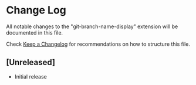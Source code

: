 # Change Log

All notable changes to the "git-branch-name-display" extension will be documented in this file.

Check [Keep a Changelog](http://keepachangelog.com/) for recommendations on how to structure this file.

## [Unreleased]

- Initial release